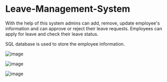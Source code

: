 # Leave-Management-System

With the help of this system admins can add, remove, update employee's information and can approve or reject their leave requests.
Employees can apply for leave and check their leave status.

SQL database is used to store the employee information. 

![image](https://user-images.githubusercontent.com/59334180/174138481-5882d8d9-679f-4796-80fe-bc340dd14233.png)

![image](https://user-images.githubusercontent.com/59334180/174138578-7479e84e-1716-4fde-a312-cf48e22d1e22.png)

![image](https://user-images.githubusercontent.com/59334180/174138960-a53a29e0-fa93-4216-ae32-75c4ce260349.png)
